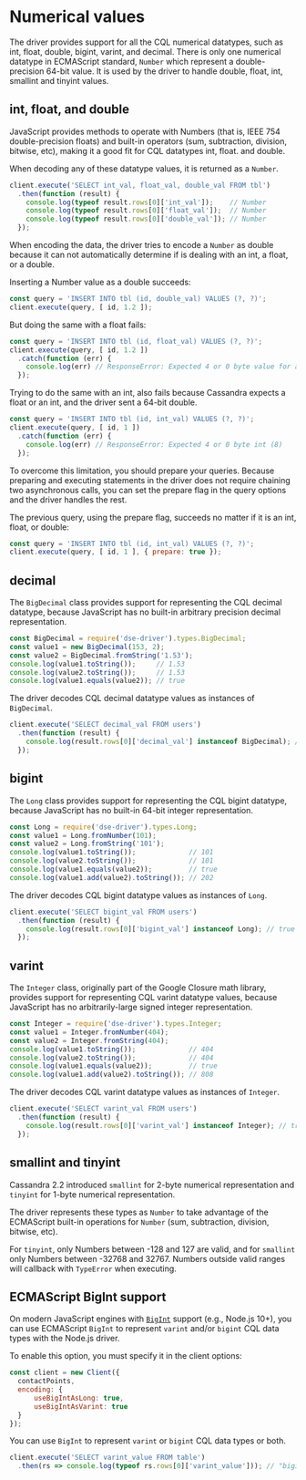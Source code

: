 # Numerical values

The driver provides support for all the CQL numerical datatypes, such as int, float, double, bigint, varint, and
decimal. There is only one numerical datatype in ECMAScript standard, `Number` which represent a
double-precision 64-bit value. It is used by the driver to handle double, float, int, smallint and tinyint values.

## int, float, and double 

JavaScript provides methods to operate with Numbers (that is, IEEE 754 double-precision floats) and built-in operators
(sum, subtraction, division, bitwise, etc), making it a good fit for CQL datatypes int, float. and double.

When decoding any of these datatype values, it is returned as a `Number`.

```javascript
client.execute('SELECT int_val, float_val, double_val FROM tbl')
  .then(function (result) {
    console.log(typeof result.rows[0]['int_val']);    // Number
    console.log(typeof result.rows[0]['float_val']);  // Number
    console.log(typeof result.rows[0]['double_val']); // Number
  });
```

When encoding the data, the driver tries to encode a `Number` as double because it can not automatically determine if is
dealing with an int, a float, or a double.

Inserting a Number value as a double succeeds:

```javascript
const query = 'INSERT INTO tbl (id, double_val) VALUES (?, ?)';
client.execute(query, [ id, 1.2 ]);
```

But doing the same with a float fails:

```javascript
const query = 'INSERT INTO tbl (id, float_val) VALUES (?, ?)';
client.execute(query, [ id, 1.2 ])
  .catch(function (err) {
    console.log(err) // ResponseError: Expected 4 or 0 byte value for a float (8)
  });
```

Trying to do the same with an int, also fails because Cassandra expects a float or an int, and the driver sent a 64-bit
double.

```javascript
const query = 'INSERT INTO tbl (id, int_val) VALUES (?, ?)';
client.execute(query, [ id, 1 ])
  .catch(function (err) {
    console.log(err) // ResponseError: Expected 4 or 0 byte int (8)
  });
```

To overcome this limitation, you should prepare your queries. Because preparing and executing statements in the driver
does not require chaining two asynchronous calls, you can set the prepare flag in the query options and the driver
handles the rest.

The previous query, using the prepare flag, succeeds no matter if it is an int, float, or double:

```javascript
const query = 'INSERT INTO tbl (id, int_val) VALUES (?, ?)';
client.execute(query, [ id, 1 ], { prepare: true });
```


## decimal 

The `BigDecimal` class provides support for representing the CQL decimal datatype, because JavaScript has no built-in
arbitrary precision decimal representation.

```javascript
const BigDecimal = require('dse-driver').types.BigDecimal;
const value1 = new BigDecimal(153, 2);
const value2 = BigDecimal.fromString('1.53');
console.log(value1.toString());     // 1.53
console.log(value2.toString());     // 1.53
console.log(value1.equals(value2)); // true
```

The driver decodes CQL decimal datatype values as instances of `BigDecimal`.

```javascript
client.execute('SELECT decimal_val FROM users')
  .then(function (result) {
    console.log(result.rows[0]['decimal_val'] instanceof BigDecimal); // true
  });
```

## bigint 

The `Long` class provides support for representing the CQL bigint datatype, because JavaScript has no built-in 64-bit
integer representation.

```javascript
const Long = require('dse-driver').types.Long;
const value1 = Long.fromNumber(101);
const value2 = Long.fromString('101');
console.log(value1.toString());             // 101
console.log(value2.toString());             // 101
console.log(value1.equals(value2));         // true
console.log(value1.add(value2).toString()); // 202
```

The driver decodes CQL bigint datatype values as instances of `Long`.

```javascript
client.execute('SELECT bigint_val FROM users')
  .then(function (result) {
    console.log(result.rows[0]['bigint_val'] instanceof Long); // true
  });
```

## varint 

The `Integer` class, originally part of the Google Closure math library, provides support for representing CQL varint
datatype values, because JavaScript has no arbitrarily-large signed integer representation.

```javascript
const Integer = require('dse-driver').types.Integer;
const value1 = Integer.fromNumber(404);
const value2 = Integer.fromString(404);
console.log(value1.toString());             // 404
console.log(value2.toString());             // 404
console.log(value1.equals(value2));         // true
console.log(value1.add(value2).toString()); // 808
```

The driver decodes CQL varint datatype values as instances of `Integer`.

```javascript
client.execute('SELECT varint_val FROM users')
  .then(function (result) {
    console.log(result.rows[0]['varint_val'] instanceof Integer); // true
  });
```

## smallint and tinyint 

Cassandra 2.2 introduced `smallint` for 2-byte numerical representation and `tinyint` for 1-byte numerical
representation.

The driver represents these types as `Number` to take advantage of the ECMAScript built-in operations for `Number` (sum,
subtraction, division, bitwise, etc).

For `tinyint`, only Numbers between -128 and 127 are valid, and for `smallint` only Numbers between -32768 and 32767.
Numbers outside valid ranges will callback with `TypeError` when executing.

## ECMAScript BigInt support

On modern JavaScript engines with [`BigInt`][bigint] support (e.g., Node.js 10+), you can use ECMAScript
`BigInt` to represent `varint` and/or `bigint` CQL data types with the Node.js driver.

To enable this option, you must specify it in the client options:

```javascript
const client = new Client({
  contactPoints,
  encoding: { 
      useBigIntAsLong: true,
      useBigIntAsVarint: true
  }
});
```

You can use `BigInt` to represent `varint` or `bigint` CQL data types or both.

```javascript
client.execute('SELECT varint_value FROM table')
  .then(rs => console.log(typeof rs.rows[0]['varint_value'])); // "bigint"
```

[bigint]: https://github.com/tc39/proposal-bigint